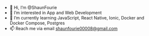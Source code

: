 - 👋 Hi, I’m @ShaunFourie
- 👀 I’m interested in App and Web Development 
- 🌱 I’m currently learning JavaScript, React Native, Ionic, Docker and Docker Compose, Postgres
- 📫 Reach me via email shaunfourie00008@gmail.com

<!---
ShaunFourie/ShaunFourie is a ✨ special ✨ repository because its `README.md` (this file) appears on your GitHub profile.
You can click the Preview link to take a look at your changes.
--->
